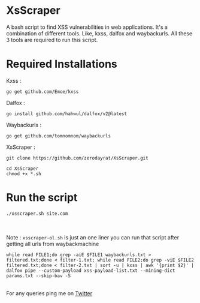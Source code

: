 # XsScraper

A bash script to find XSS vulnerabilities in web applications. It's a combination of different tools. Like, kxss, dalfox and waybackurls. All these 3 tools are required to run this script.

# Required Installations

Kxss :
````
go get github.com/Emoe/kxss
````
Dalfox :
````
go install github.com/hahwul/dalfox/v2@latest
````
Waybackurls :
````
go get github.com/tomnomnom/waybackurls
````

XsScraper :

````
git clone https://github.com/zerodayrat/XsScraper.git

cd XsScraper
chmod +x *.sh
````
# Run the script

````
./xsscraper.sh site.com
````
<br><br>
Note : `xsscraper-ol.sh` is just an one liner you can run that script after getting all urls from waybackmachine
````shell
while read FILE1;do grep -aiE $FILE1 waybackurls.txt > filtered.txt;done < filter-1.txt; while read FILE2;do grep -viE $FILE2 filtered.txt;done < filter-2.txt | sort -u | kxss | awk '{print $2}' | dalfox pipe --custom-payload xss-payload-list.txt --mining-dict params.txt --skip-bav -S
````
<br>
For any queries ping me on <a href="https://twitter.com/ZeroDayRAT">Twitter</a>
